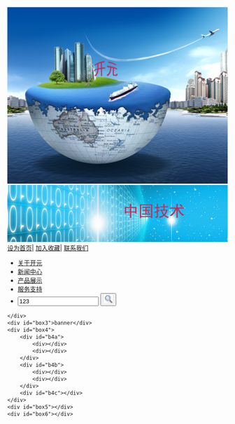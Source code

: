 <!DOCTYPE html>
<html lang="en">
<head>
    <meta charset="UTF-8">
    <title>Document</title>
<link rel="stylesheet" href="style/style1.css">
</head>
<body>
<div id="div1">
    <div id="box1">
        <div id="b1a">
            <img src="images/10.png" alt="">
        </div>
        <div id="b1b">
            <img src="images/9.png" alt="">
            <div id="aLink">
                <a href="#">设为首页</a>|
                <a href="#">加入收藏</a>|
                <a href="#">联系我们</a>
            </div>
        </div>
    </div>
    <div id="box2">
        <ul>
            <li><a href="#">关于开元</a></li>
            <li><a href="#">新闻中心</a></li>
            <li><a href="#">产品展示</a></li>
            <li><a href="#">服务支持</a></li>
            <li>
                <input type="text" value="123">
                <button><img src="images/1.gif" style="height:20px;" alt=""></button>
            </li>
        </ul>
        
    </div>
    <div id="box3">banner</div>
    <div id="box4">
        <div id="b4a">
            <div></div>
            <div></div>
        </div>
        <div id="b4b">
            <div></div>
            <div></div>
        </div>
        <div id="b4c"></div>
    </div>
    <div id="box5"></div>
    <div id="box6"></div>
</div>   
</body>
</html>
